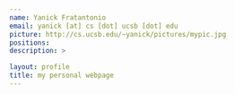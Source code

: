 ```yaml
---
name: Yanick Fratantonio
email: yanick [at] cs [dot] ucsb [dot] edu
picture: http://cs.ucsb.edu/~yanick/pictures/mypic.jpg
positions:
description: >

layout: profile
title: my personal webpage
---
```

